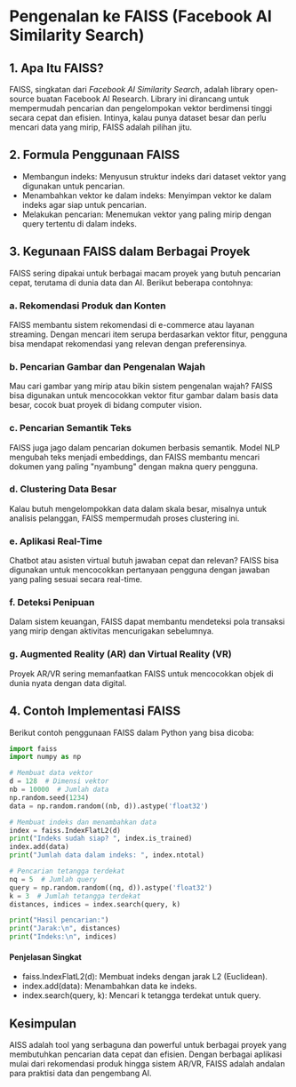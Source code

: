 # Pengenalan ke FAISS (Facebook AI Similarity Search)

## 1. Apa Itu FAISS?
FAISS, singkatan dari *Facebook AI Similarity Search*, adalah library open-source buatan Facebook AI Research. Library ini dirancang untuk mempermudah pencarian dan pengelompokan vektor berdimensi tinggi secara cepat dan efisien. Intinya, kalau punya dataset besar dan perlu mencari data yang mirip, FAISS adalah pilihan jitu.

## 2. Formula Penggunaan FAISS
  - Membangun indeks: Menyusun struktur indeks dari dataset vektor yang digunakan untuk pencarian.
  - Menambahkan vektor ke dalam indeks: Menyimpan vektor ke dalam indeks agar siap untuk pencarian.
  - Melakukan pencarian: Menemukan vektor yang paling mirip dengan query tertentu di dalam indeks.

## 3. Kegunaan FAISS dalam Berbagai Proyek
FAISS sering dipakai untuk berbagai macam proyek yang butuh pencarian cepat, terutama di dunia data dan AI. Berikut beberapa contohnya:

### a. Rekomendasi Produk dan Konten
FAISS membantu sistem rekomendasi di e-commerce atau layanan streaming. Dengan mencari item serupa berdasarkan vektor fitur, pengguna bisa mendapat rekomendasi yang relevan dengan preferensinya.

### b. Pencarian Gambar dan Pengenalan Wajah
Mau cari gambar yang mirip atau bikin sistem pengenalan wajah? FAISS bisa digunakan untuk mencocokkan vektor fitur gambar dalam basis data besar, cocok buat proyek di bidang computer vision.

### c. Pencarian Semantik Teks
FAISS juga jago dalam pencarian dokumen berbasis semantik. Model NLP mengubah teks menjadi embeddings, dan FAISS membantu mencari dokumen yang paling "nyambung" dengan makna query pengguna.

### d. Clustering Data Besar
Kalau butuh mengelompokkan data dalam skala besar, misalnya untuk analisis pelanggan, FAISS mempermudah proses clustering ini.

### e. Aplikasi Real-Time
Chatbot atau asisten virtual butuh jawaban cepat dan relevan? FAISS bisa digunakan untuk mencocokkan pertanyaan pengguna dengan jawaban yang paling sesuai secara real-time.

### f. Deteksi Penipuan
Dalam sistem keuangan, FAISS dapat membantu mendeteksi pola transaksi yang mirip dengan aktivitas mencurigakan sebelumnya.

### g. Augmented Reality (AR) dan Virtual Reality (VR)
Proyek AR/VR sering memanfaatkan FAISS untuk mencocokkan objek di dunia nyata dengan data digital.

## 4. Contoh Implementasi FAISS
Berikut contoh penggunaan FAISS dalam Python yang bisa dicoba:

```python
import faiss
import numpy as np

# Membuat data vektor
d = 128  # Dimensi vektor
nb = 10000  # Jumlah data
np.random.seed(1234)
data = np.random.random((nb, d)).astype('float32')

# Membuat indeks dan menambahkan data
index = faiss.IndexFlatL2(d)
print("Indeks sudah siap? ", index.is_trained)
index.add(data)
print("Jumlah data dalam indeks: ", index.ntotal)

# Pencarian tetangga terdekat
nq = 5  # Jumlah query
query = np.random.random((nq, d)).astype('float32')
k = 3  # Jumlah tetangga terdekat
distances, indices = index.search(query, k)

print("Hasil pencarian:")
print("Jarak:\n", distances)
print("Indeks:\n", indices)
```
#### Penjelasan Singkat
  - faiss.IndexFlatL2(d): Membuat indeks dengan jarak L2 (Euclidean).
  - index.add(data): Menambahkan data ke indeks.
  - index.search(query, k): Mencari k tetangga terdekat untuk query.

## Kesimpulan
AISS adalah tool yang serbaguna dan powerful untuk berbagai proyek yang membutuhkan pencarian data cepat dan efisien. Dengan berbagai aplikasi mulai dari rekomendasi produk hingga sistem AR/VR, FAISS adalah andalan para praktisi data dan pengembang AI.
